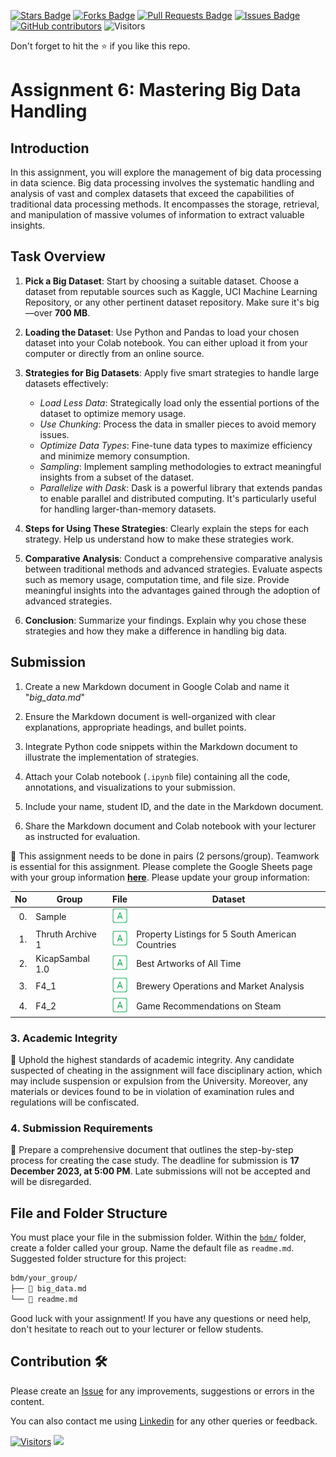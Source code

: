 <a href="https://github.com/drshahizan/Python-big-data/stargazers"><img src="https://img.shields.io/github/stars/drshahizan/Python-big-data" alt="Stars Badge"/></a>
<a href="https://github.com/drshahizan/Python-big-data/network/members"><img src="https://img.shields.io/github/forks/drshahizan/Python-big-data" alt="Forks Badge"/></a>
<a href="https://github.com/drshahizan/Python-big-data/pulls"><img src="https://img.shields.io/github/issues-pr/drshahizan/Python-big-data" alt="Pull Requests Badge"/></a>
<a href="https://github.com/drshahizan/Python-big-data/issues"><img src="https://img.shields.io/github/issues/drshahizan/Python-big-data" alt="Issues Badge"/></a>
<a href="https://github.com/drshahizan/Python-big-data/graphs/contributors"><img alt="GitHub contributors" src="https://img.shields.io/github/contributors/drshahizan/Python-big-data?color=2b9348"></a>
![Visitors](https://api.visitorbadge.io/api/visitors?path=https%3A%2F%2Fgithub.com%2Fdrshahizan%2FPython-big-data&labelColor=%23d9e3f0&countColor=%23697689&style=flat)

Don't forget to hit the :star: if you like this repo.

# Assignment 6: Mastering Big Data Handling

## Introduction
In this assignment, you will explore the management of big data processing in data science. Big data processing involves the systematic handling and analysis of vast and complex datasets that exceed the capabilities of traditional data processing methods. It encompasses the storage, retrieval, and manipulation of massive volumes of information to extract valuable insights.

## Task Overview
1. **Pick a Big Dataset**: Start by choosing a suitable dataset. Choose a dataset from reputable sources such as Kaggle, UCI Machine Learning Repository, or any other pertinent dataset repository. Make sure it's big—over **700 MB**.

2. **Loading the Dataset**: Use Python and Pandas to load your chosen dataset into your Colab notebook. You can either upload it from your computer or directly from an online source.

3. **Strategies for Big Datasets**: Apply five smart strategies to handle large datasets effectively:
   - *Load Less Data*: Strategically load only the essential portions of the dataset to optimize memory usage.
   - *Use Chunking*: Process the data in smaller pieces to avoid memory issues.
   - *Optimize Data Types*: Fine-tune data types to maximize efficiency and minimize memory consumption.
   - *Sampling*: Implement sampling methodologies to extract meaningful insights from a subset of the dataset.
   - *Parallelize with Dask*: Dask is a powerful library that extends pandas to enable parallel and distributed computing. It's particularly useful for handling larger-than-memory datasets.

4. **Steps for Using These Strategies**: Clearly explain the steps for each strategy. Help us understand how to make these strategies work.

5. **Comparative Analysis**: Conduct a comprehensive comparative analysis between traditional methods and advanced strategies. Evaluate aspects such as memory usage, computation time, and file size. Provide meaningful insights into the advantages gained through the adoption of advanced strategies.

6. **Conclusion**: Summarize your findings. Explain why you chose these strategies and how they make a difference in handling big data.

## Submission
1. Create a new Markdown document in Google Colab and name it "*big_data.md*"

2. Ensure the Markdown document is well-organized with clear explanations, appropriate headings, and bullet points.

3. Integrate Python code snippets within the Markdown document to illustrate the implementation of strategies.

4. Attach your Colab notebook (`.ipynb` file) containing all the code, annotations, and visualizations to your submission.

5. Include your name, student ID, and the date in the Markdown document.

6. Share the Markdown document and Colab notebook with your lecturer as instructed for evaluation.

🚀 This assignment needs to be done in pairs (2 persons/group). Teamwork is essential for this assignment. Please complete the Google Sheets page with your group information [**here**](https://docs.google.com/spreadsheets/d/1WJWrzrGmfC0z5CmTYCGmlkKa7_byYOoxlU0MTg7pRrk/edit#gid=524983437). Please update your group information:

| No | Group |  File | Dataset | 
| -----: |  ------ | :-----: |  ----- |  
| 0. | Sample  |  <a href="./sample/readme.md" ><img src="../../../images/answer.png" width="24px" height="24px" ></a> | 
| 1. | Thruth Archive 1  |  <a href="./Thruth%20Archive%201" ><img src="../../../images/answer.png" width="24px" height="24px" ></a> | Property Listings for 5 South American Countries |
| 2. | KicapSambal 1.0  |  <a href="https://github.com/drshahizan/Python-big-data/tree/main/assignment/ass6/bdm/KicapSambal%201.0" ><img src="../../../images/answer.png" width="24px" height="24px" ></a> | Best Artworks of All Time |
| 3. | F4_1  |  <a href="./F4_1_readme.md" ><img src="../../../images/answer.png" width="24px" height="24px" ></a> | Brewery Operations and Market Analysis |
| 4. | F4_2  |  <a href="./F4_1_readme.md" ><img src="../../../images/answer.png" width="24px" height="24px" ></a> | Game Recommendations on Steam |


### 3. Academic Integrity
🚫 Uphold the highest standards of academic integrity. Any candidate suspected of cheating in the assignment will face disciplinary action, which may include suspension or expulsion from the University. Moreover, any materials or devices found to be in violation of examination rules and regulations will be confiscated.

### 4. Submission Requirements
📝 Prepare a comprehensive document that outlines the step-by-step process for creating the case study. 
The deadline for submission is **17 December 2023, at 5:00 PM**. Late submissions will not be accepted and will be disregarded.

## File and Folder Structure 

You must place your file in the submission folder. Within the [`bdm/`](https://github.com/drshahizan/Python-big-data/edit/main/assignment/ass6/bdm) folder, create a folder called your group. Name the default file as `readme.md`. Suggested folder structure for this project:

```html
bdm/your_group/
├── 📄 big_data.md
└── 📄 readme.md

```

Good luck with your assignment! If you have any questions or need help, don't hesitate to reach out to your lecturer or fellow students.

## Contribution 🛠️
Please create an [Issue](https://github.com/drshahizan/Python_EDA/issues) for any improvements, suggestions or errors in the content.

You can also contact me using [Linkedin](https://www.linkedin.com/in/drshahizan/) for any other queries or feedback.

[![Visitors](https://api.visitorbadge.io/api/visitors?path=https%3A%2F%2Fgithub.com%2Fdrshahizan&labelColor=%23697689&countColor=%23555555&style=plastic)](https://visitorbadge.io/status?path=https%3A%2F%2Fgithub.com%2Fdrshahizan)
![](https://hit.yhype.me/github/profile?user_id=81284918)



